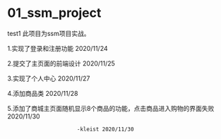 # 01_ssm_project
test1
此项目为ssm项目实战。


1.实现了登录和注册功能    2020/11/24

2.提交了主页面的前端设计  2020/11/25

3.实现了个人中心         2020/11/27

4.添加商品类           2020/11/28

5.添加了商城主页面随机显示8个商品的功能，点击商品进入购物的界面失败
2020/11/30
                          
                          
                          -kleist 2020/11/30